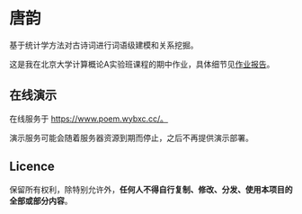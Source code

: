 # 唐韵

基于统计学方法对古诗词进行词语级建模和关系挖掘。

这是我在北京大学计算概论A实验班课程的期中作业，具体细节见[作业报告](./report/%E4%BD%9C%E4%B8%9A%E6%8A%A5%E5%91%8A.md)。

## 在线演示

在线服务于 https://www.poem.wybxc.cc/。

演示服务可能会随着服务器资源到期而停止，之后不再提供演示部署。

## Licence

保留所有权利，除特别允许外，**任何人不得自行复制、修改、分发、使用本项目的全部或部分内容**。